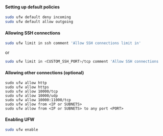 #### Setting up default policies

```bash
sudo ufw default deny incoming
sudo ufw default allow outgoing
```

#### Allowing SSH connections
```bash
sudo ufw limit in ssh comment 'Allow SSH connections limit in'
```

or

```bash
sudo ufw limit in <CUSTOM_SSH_PORT>/tcp comment 'Allow SSH connections limit in'
```

#### Allowing other connections (optional)

```text
sudo ufw allow http
sudo ufw allow https
sudo ufw allow 10000/tcp
sudo ufw allow 10000/udp
sudo ufw allow 10000:11000/tcp
sudo ufw allow from <IP or SUBNETS>
sudo ufw allow from <IP or SUBNETS> to any port <PORT>
```

#### Enabling UFW

```bash
sudo ufw enable
```
